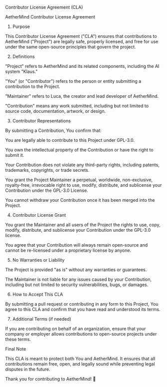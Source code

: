 Contributor License Agreement (CLA)

AetherMind Contributor License Agreement

1. Purpose

This Contributor License Agreement ("CLA") ensures that contributions to AetherMind ("Project") are legally safe, properly licensed, and free for use under the same open-source principles that govern the project.

2. Definitions

"Project" refers to AetherMind and its related components, including the AI system "Klaus."

"You" (or "Contributor") refers to the person or entity submitting a contribution to the Project.

"Maintainer" refers to Luca, the creator and lead developer of AetherMind.

"Contribution" means any work submitted, including but not limited to source code, documentation, artwork, or design.

3. Contributor Representations

By submitting a Contribution, You confirm that:

You are legally able to contribute to this Project under GPL-3.0.

You own the intellectual property of the Contribution or have the right to submit it.

Your Contribution does not violate any third-party rights, including patents, trademarks, copyrights, or trade secrets.

You grant the Project Maintainer a perpetual, worldwide, non-exclusive, royalty-free, irrevocable right to use, modify, distribute, and sublicense your Contribution under the GPL-3.0 License.

You cannot withdraw your Contribution once it has been merged into the Project.

4. Contributor License Grant

You grant the Maintainer and all users of the Project the rights to use, copy, modify, distribute, and sublicense your Contribution under the GPL-3.0 license.

You agree that your Contribution will always remain open-source and cannot be re-licensed under a proprietary license by anyone.

5. No Warranties or Liability

The Project is provided "as is" without any warranties or guarantees.

The Maintainer is not liable for any issues caused by your Contribution, including but not limited to security vulnerabilities, bugs, or damages.

6. How to Accept This CLA

By submitting a pull request or contributing in any form to this Project, You agree to this CLA and confirm that you have read and understood its terms.

7. Additional Terms (if needed)

If you are contributing on behalf of an organization, ensure that your company or employer allows contributions to open-source projects under these terms.

Final Note

This CLA is meant to protect both You and AetherMind. It ensures that all contributions remain free, open, and legally sound while preventing legal disputes in the future.

Thank you for contributing to AetherMind! 🚀